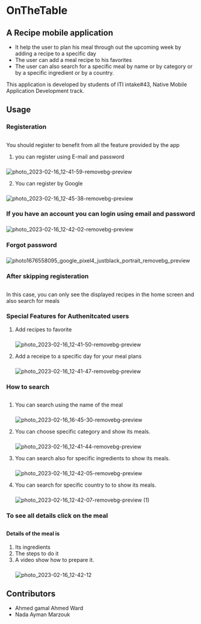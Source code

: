 # OnTheTable

## A Recipe mobile application

* It help the user to plan his meal through out the upcoming week by adding a recipe to a specific day
* The user can add a meal recipe to his favorites
* The user can also search for a specific meal by name or by category or by a specific ingredient or by a country.

This application is developed by students of ITI intake#43, Native Mobile Application Development track.
## Usage


### Registeration 
##
You should register to benefit from all the feature provided by the app

1. you can register using E-mail and password
###
 ![photo_2023-02-16_12-41-59-removebg-preview](https://user-images.githubusercontent.com/67694831/219391530-6c672574-a994-4999-ad74-60dfa709e201.png)


2. You can register by Google
###
![photo_2023-02-16_12-45-38-removebg-preview](https://user-images.githubusercontent.com/67694831/219391594-15435800-8df5-44ff-91f6-39880caa6ec5.png)


### If you have an account you can login using email and password
###
![photo_2023-02-16_12-42-02-removebg-preview](https://user-images.githubusercontent.com/67694831/219391657-ece32e29-f728-475c-9a92-78ea97df5f97.png)

### Forgot password
###
![photo1676558095_google_pixel4_justblack_portrait_removebg_preview](https://user-images.githubusercontent.com/67694831/219396121-a322326d-e511-427d-a4df-4bbbc6f90e7c.png)


### After skipping registeration
##

In this case, you can only see the displayed recipes in the home screen and also search for meals


### Special Features for Authenitcated users

1. Add recipes to favorite
    ###
    ![photo_2023-02-16_12-41-50-removebg-preview](https://user-images.githubusercontent.com/67694831/219391752-116cc57a-261a-4c5b-8419-93997fc5f010.png)




2. Add a receipe to a specific day for your meal plans
    ###
    ![photo_2023-02-16_12-41-47-removebg-preview](https://user-images.githubusercontent.com/67694831/219391826-701ad72a-ec29-45a0-a46e-72622ee39dcf.png)



### How to search
##
1. You can search using the name of the meal
    ###
    ![photo_2023-02-16_16-45-30-removebg-preview](https://user-images.githubusercontent.com/67694831/219397222-aa4c01be-83a0-498f-b59c-ec562196023d.png)

2. You can choose specific category and show its meals.
    ###
    ![photo_2023-02-16_12-41-44-removebg-preview](https://user-images.githubusercontent.com/67694831/219392020-c7a572cb-2b08-446b-a159-7a39d72e1cd7.png)


3. You can search also for specific ingredients to show its meals.
    ###
    ![photo_2023-02-16_12-42-05-removebg-preview](https://user-images.githubusercontent.com/67694831/219392096-b6934012-58cd-4103-a194-4c2ec75e5725.png)


4. You can search for specific country to to show its meals.
    ###
    ![photo_2023-02-16_12-42-07-removebg-preview (1)](https://user-images.githubusercontent.com/67694831/219392163-1561fe3a-32a9-4293-8c34-16847f643673.png)



### To see all details click on the meal
##
#### Details of the meal is
1. Its ingredients
2. The steps to do it
3. A video show how to prepare it. 
    ###
    ![photo_2023-02-16_12-42-12](https://user-images.githubusercontent.com/67694831/219384406-ef6b05f2-e77b-482d-874e-30c11798bd7d.jpg)
    
    
 ## Contributors

+ Ahmed gamal Ahmed Ward
+ Nada Ayman Marzouk 

